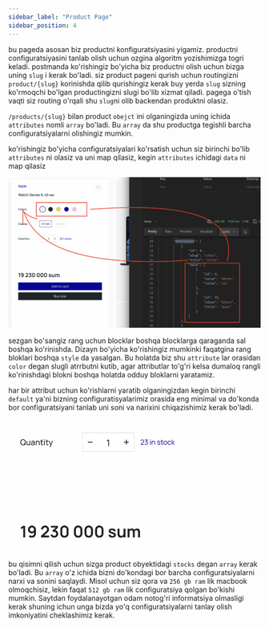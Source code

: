 ```yaml
---
sidebar_label: "Product Page"
sidebar_position: 4
---
```



bu pageda asosan biz productni konfiguratsiyasini yigamiz. productni configuratsiyasini tanlab olish uchun ozgina algoritm yozishimizga togri keladi.
postmanda ko'rishingiz bo'yicha biz productni olish uchun bizga uning `slug` i kerak bo'ladi. siz product pageni qurish uchun routingizni `product/{slug}` korinishda qilib qurishingiz kerak buy yerda `slug` sizning ko'rmoqchi bo'lgan productingizni slugi bo'lib xizmat qiladi. pagega o'tish vaqti siz routing o'rqali shu `slug`ni olib backendan produktni olasiz.

`/products/{slug}` bilan product `obejct` ini olganingizda uning ichida  `attributes` nomli `array` bo'ladi. Bu `array` da shu productga tegishli barcha configuratsiyalarni olishingiz mumkin.

ko'rishingiz bo'yicha configuratsiyalari ko'rsatish uchun siz birinchi bo'lib `attributes` ni olasiz va uni map qilasiz, kegin `attributes` ichidagi `data` ni map qilasiz

![Figma preview](./img/priduct_attribute_demo.png)

sezgan bo'sangiz rang uchun blocklar boshqa blocklarga qaraganda sal boshqa ko'rinishda. Dizayn bo'yicha ko'rishingiz mumkinki faqatgina rang bloklari boshqa `style` da yasalgan. Bu holatda biz shu `attribute` lar orasidan `color` degan slugli atrrbutni kutib, agar attributlar to'g'ri kelsa dumaloq rangli ko'rinishdagi blokni boshqa holatda odduy bloklarni yaratamiz.

har bir attribut uchun ko'rishlarni yaratib olganingizdan kegin birinchi `default` ya'ni bizning configuratisyalarimiz orasida eng minimal va do'konda bor configuratsiyani tanlab uni soni va narixini chiqazishimiz kerak bo'ladi.

![Figma preview](./img/product_stock_demo.png)

bu qisimni qilish uchun sizga product obyektidagi `stocks` degan `array` kerak bo'ladi. Bu `array` o'z ichida bizni do'kondagi bor barcha configuratsiyalarni narxi va sonini saqlaydi. Misol uchun siz qora va `256 gb ram` lik macbook olmoqchisiz, lekin faqat `512 gb ram` lik configuratsiya qolgan bo'kishi mumkin. Saytdan foydalanayotgan odam notog'ri informatsiya olmasligi kerak shuning ichun unga bizda yo'q configuratsiyalarni tanlay olish imkoniyatini cheklashimiz kerak.

